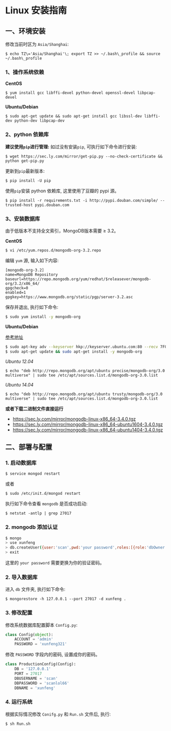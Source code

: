 # Linux 安装指南

## 一、环境安装

修改当前时区为 `Asia/Shanghai`:

```
$ echo TZ\='Asia/Shanghai'\; export TZ >> ~/.bash\_profile && source ~/.bash\_profile
```

### 1、操作系统依赖

**CentOS**
```
$ yum install gcc libffi-devel python-devel openssl-devel libpcap-devel
```

**Ubuntu/Debian**

```
$ sudo apt-get update && sudo apt-get install gcc libssl-dev libffi-dev python-dev libpcap-dev
```

### 2、python 依赖库

**建议使用`pip`进行管理:** 如过没有安装`pip`, 可执行如下命令进行安装:

```
$ wget https://sec.ly.com/mirror/get-pip.py --no-check-certificate && python get-pip.py
```

更新到`pip`最新版本:

```
$ pip install -U pip
```

使用`pip`安装 python 依赖库, 这里使用了豆瓣的 pypi 源。

```
$ pip install -r requirements.txt -i http://pypi.douban.com/simple/ --trusted-host pypi.douban.com
```

### 3、安装数据库

由于低版本不支持全文索引，MongoDB版本需要 ≥ 3.2。

**CentOS**

```
$ vi /etc/yum.repos.d/mongodb-org-3.2.repo

```

编辑 `yum` 源, 输入如下内容:

```
[mongodb-org-3.2]
name=MongoDB Repository
baseurl=https://repo.mongodb.org/yum/redhat/$releasever/mongodb-org/3.2/x86_64/
gpgcheck=0
enabled=1
gpgkey=https://www.mongodb.org/static/pgp/server-3.2.asc
```

保存并退出, 执行如下命令:

```bash
$ sudo yum install -y mongodb-org
```

**Ubuntu/Debian**

[参考地址](https://docs.mongodb.com/v3.0/tutorial/install-mongodb-on-ubuntu/)

```bash
$ sudo apt-key adv --keyserver hkp://keyserver.ubuntu.com:80 --recv 7F0CEB10
$ sudo apt-get update && sudo apt-get install -y mongodb-org
```

_Ubuntu 12.04_

```
$ echo "deb http://repo.mongodb.org/apt/ubuntu precise/mongodb-org/3.0 multiverse" | sudo tee /etc/apt/sources.list.d/mongodb-org-3.0.list
```

_Ubuntu 14.04_

```
$ echo "deb http://repo.mongodb.org/apt/ubuntu trusty/mongodb-org/3.0 multiverse" | sudo tee /etc/apt/sources.list.d/mongodb-org-3.0.list
```

**或者下载二进制文件直接运行**

* https://sec.ly.com/mirror/mongodb-linux-x86_64-3.4.0.tgz
* https://sec.ly.com/mirror/mongodb-linux-x86_64-ubuntu1604-3.4.0.tgz
* https://sec.ly.com/mirror/mongodb-linux-x86_64-ubuntu1404-3.4.0.tgz

## 二、部署与配置

### 1. 启动数据库

```
$ service mongod restart
```

或者

```
$ sudo /etc/init.d/mongod restart
```

执行如下命令查看 `mongodb` 是否成功启动:

```
$ netstat -antlp | grep 27017
```
### 2. mongodb 添加认证

```bash
$ mongo
> use xunfeng
> db.createUser({user:'scan',pwd:'your password',roles:[{role:'dbOwner',db:'xunfeng'}]})
> exit
```

这里的 `your password` 需要更换为你的验证密码。

### 2. 导入数据库

进入 `db` 文件夹, 执行如下命令:

```
$ mongorestore -h 127.0.0.1 --port 27017 -d xunfeng .
```

### 3. 修改配置

修改系统数据库配置脚本 `Config.py`:

```python
class Config(object):
    ACCOUNT = 'admin'
    PASSWORD = 'xunfeng321'
```

修改 `PASSWORD` 字段内的密码, 设置成你的密码。

```python
class ProductionConfig(Config):
    DB = '127.0.0.1'
    PORT = 27017
    DBUSERNAME = 'scan'
    DBPASSWORD = 'scanlol66'
    DBNAME = 'xunfeng'
```
### 4. 运行系统

根据实际情况修改 `Conifg.py` 和 `Run.sh` 文件后, 执行:

```
$ sh Run.sh
```

